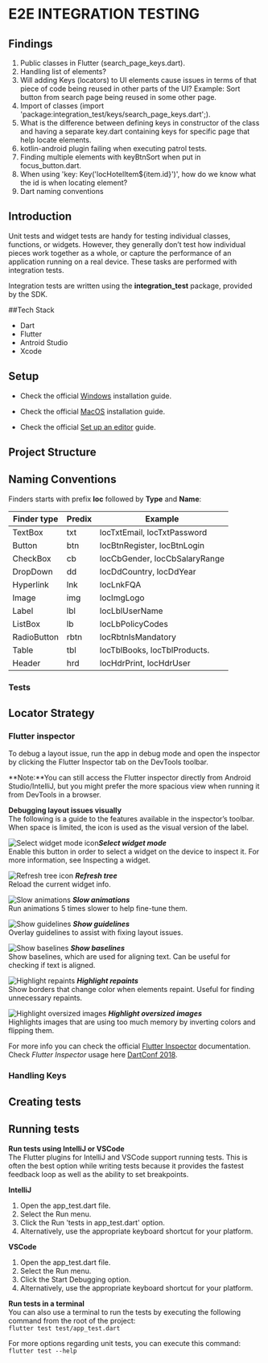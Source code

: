 # E2E INTEGRATION TESTING

## Findings
1. Public classes in Flutter (search_page_keys.dart).
2. Handling list of elements?
3. Will adding Keys (locators) to UI elements cause issues in terms of that piece of code being
   reused in other parts of the UI?
   Example: Sort button from search page being reused in some other page.
4. Import of classes (import 'package:integration_test/keys/search_page_keys.dart';).
5. What is the difference between defining keys in constructor of the class and having a
   separate key.dart containing keys for specific page that help locate elements.
6. kotlin-android plugin failing when executing patrol tests.
7. Finding multiple elements with keyBtnSort when put in focus_button.dart.
8. When using 'key: Key('locHotelItem${item.id}')', how do we know what the id is
   when locating element?
9. Dart naming conventions

## Introduction
Unit tests and widget tests are handy for testing individual classes, functions, or widgets. However, they generally don’t test how individual pieces work together as a whole, or capture the performance of an application running on a real device. These tasks are performed with integration tests.

Integration tests are written using the **integration_test** package, provided by the SDK.

##Tech Stack
* Dart
* Flutter
* Antroid Studio
* Xcode

## Setup
* Check the official [Windows](https://docs.flutter.dev/get-started/install/windows) installation guide.

* Check the official [MacOS](https://docs.flutter.dev/get-started/install/macos) installation guide.

* Check the official [Set up an editor](https://docs.flutter.dev/get-started/editor) guide.

## Project Structure

## Naming Conventions
Finders starts with prefix **loc** followed by **Type** and **Name**:

| Finder type      | Predix      | Example                          |
| ---------------- | ----------- |--------------------------------- |
| TextBox          | txt         | locTxtEmail, locTxtPassword      | 
| Button           | btn         | locBtnRegister, locBtnLogin      |
| CheckBox         | cb          | locCbGender, locCbSalaryRange    |
| DropDown         | dd          | locDdCountry, locDdYear          |
| Hyperlink        | lnk         | locLnkFQA                        |
| Image            | img         | locImgLogo                       |
| Label            | lbl         | locLblUserName                   |
| ListBox          | lb          | locLbPolicyCodes                 |
| RadioButton      | rbtn        | locRbtnIsMandatory               |
| Table            | tbl         | locTblBooks, locTblProducts.     |
| Header           | hrd         | locHdrPrint, locHdrUser          |



### Tests

## Locator Strategy
### Flutter inspector
To debug a layout issue, run the app in debug mode and open the inspector by clicking the Flutter
Inspector tab on the DevTools toolbar.

**Note:**You can still access the Flutter inspector directly from Android Studio/IntelliJ,
but you might prefer the more spacious view when running it from DevTools in a browser.

**Debugging layout issues visually**  
The following is a guide to the features available in the inspector’s toolbar. When space is limited,
the icon is used as the visual version of the label.

![Select widget mode icon](https://docs.flutter.dev/assets/images/docs/tools/devtools/select-widget-mode-icon.png)***Select widget mode***  
Enable this button in order to select a widget on the device to inspect it.
For more information, see Inspecting a widget.

![Refresh tree icon](https://docs.flutter.dev/assets/images/docs/tools/devtools/refresh-tree-icon.png)
***Refresh tree***  
Reload the current widget info.

![Slow animations](https://docs.flutter.dev/assets/images/docs/tools/devtools/slow-animations-icon.png) ***Slow animations***  
Run animations 5 times slower to help fine-tune them.

![Show guidelines](https://docs.flutter.dev/assets/images/docs/tools/devtools/debug-paint-mode-icon.png) ***Show guidelines***  
Overlay guidelines to assist with fixing layout issues.

![Show baselines](https://docs.flutter.dev/assets/images/docs/tools/devtools/paint-baselines-icon.png) ***Show baselines***  
Show baselines, which are used for aligning text. Can be useful for checking if text is aligned.

![Highlight repaints](https://docs.flutter.dev/assets/images/docs/tools/devtools/repaint-rainbow-icon.png) ***Highlight repaints***  
Show borders that change color when elements repaint. Useful for finding unnecessary repaints.

![Highlight oversized images](https://docs.flutter.dev/assets/images/docs/tools/devtools/invert_oversized_images_icon.png) ***Highlight oversized images***  
Highlights images that are using too much memory by inverting colors and flipping them.

For more info you can check the official [Flutter Inspector](https://docs.flutter.dev/development/tools/devtools/inspector#:~:text=all%20Flutter%20applications.-,What%20is%20it%3F,%2C%20rows%2C%20and%20columns) documentation.  
Check _Flutter Inspector_ usage here [DartConf 2018](https://www.youtube.com/watch?v=JIcmJNT9DNI&ab_channel=GoogleDevelopers).
### Handling Keys

## Creating tests

## Running tests
**Run tests using IntelliJ or VSCode**  
The Flutter plugins for IntelliJ and VSCode support running tests. This is often the best option while writing tests because it provides the fastest feedback loop as well as the ability to set breakpoints.

**IntelliJ**
1. Open the app_test.dart file.
2. Select the Run menu.
3. Click the Run 'tests in app_test.dart' option.
4. Alternatively, use the appropriate keyboard shortcut for your platform.

**VSCode**
1. Open the app_test.dart file.
2. Select the Run menu.
3. Click the Start Debugging option.
4. Alternatively, use the appropriate keyboard shortcut for your platform.

**Run tests in a terminal**  
You can also use a terminal to run the tests by executing the following command from the root of the project:  
`flutter test test/app_test.dart`

For more options regarding unit tests, you can execute this command:    
`flutter test --help`